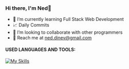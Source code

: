 ### Hi there, I'm Ned👋
- 🌱 I’m currently learning Full Stack Web Development
- 📈 Daily Commits
- 👀 I’m looking to collaborate with other programmers
- 📧 Reach me at ned.dinev@gmail.com


#### USED LANGUAGES AND TOOLS:

[![My Skills](https://skillicons.dev/icons?i=js,react,css,sass,bootstrap,nodejs,express,mongodb,mysql,php,github)](https://skillicons.dev)
